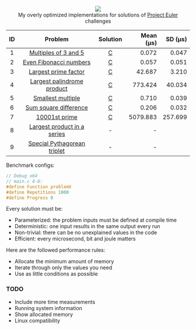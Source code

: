 <p align="center">
  <a href="https://projecteuler.net">
    <img src="https://projecteuler.net/images/clipart/euler_portrait.png">
  </a>
  <br>My overly optimized implementations for solutions of <a href="https://projecteuler.net">Project Euler</a> challenges</br>
</p>

| ID  | Problem                                                           | Solution                                                                                | Mean (μs) | SD (μs) |
| :-: | :---------------------------------------------------------------: | :-------------------------------------------------------------------------------------: | --------: | ------: |
| 1   | [Multiples of 3 and 5](https://projecteuler.net/problem=1)        | [C](https://github.com/KimTisott/ProjectEuler-Solutions/blob/main/Solutions/problem1.c) | 0.072     | 0.047   |
| 2   | [Even Fibonacci numbers](https://projecteuler.net/problem=2)      | [C](https://github.com/KimTisott/ProjectEuler-Solutions/blob/main/Solutions/problem2.c) | 0.057     | 0.051   |
| 3   | [Largest prime factor](https://projecteuler.net/problem=3)        | [C](https://github.com/KimTisott/ProjectEuler-Solutions/blob/main/Solutions/problem3.c) | 42.687    | 3.210   |
| 4   | [Largest palindrome product](https://projecteuler.net/problem=4)  | [C](https://github.com/KimTisott/ProjectEuler-Solutions/blob/main/Solutions/problem4.c) | 773.424   | 40.034  |
| 5   | [Smallest multiple](https://projecteuler.net/problem=5)           | [C](https://github.com/KimTisott/ProjectEuler-Solutions/blob/main/Solutions/problem5.c) | 0.710     | 0.039   |
| 6   | [Sum square difference](https://projecteuler.net/problem=6)       | [C](https://github.com/KimTisott/ProjectEuler-Solutions/blob/main/Solutions/problem6.c) | 0.206     | 0.032   |
| 7   | [10001st prime](https://projecteuler.net/problem=7)               | [C](https://github.com/KimTisott/ProjectEuler-Solutions/blob/main/Solutions/problem7.c) | 5079.883  | 257.699 |
| 8   | [Largest product in a series](https://projecteuler.net/problem=8) | - | - |
| 9   | [Special Pythagorean triplet](https://projecteuler.net/problem=9) | - | - |

Benchmark configs:
```c
// Debug x64
// main.c 4-6:
#define Function problemX
#define Repetitions 1000
#define Progress 0
```

Every solution must be:
- Parameterized: the problem inputs must be defined at compile time
- Deterministic: one input results in the same output every run
- Non-trivial: there can be no unexplained values in the code
- Efficient: every microsecond, bit and joule matters

Here are the followed performance rules:
- Allocate the minimum amount of memory
- Iterate through only the values you need
- Use as little conditions as possible

### TODO

- Include more time measurements
- Running system information
- Show allocated memory
- Linux compatibility
